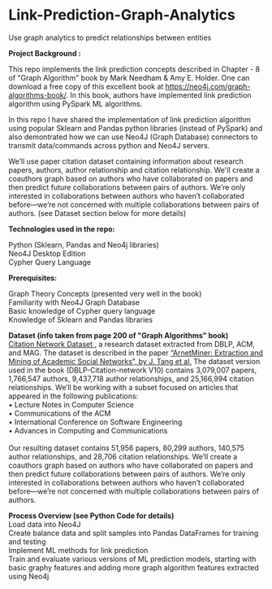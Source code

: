 # Link-Prediction-Graph-Analytics
Use graph analytics to predict relationships between entities

<b>Project Background :</b>

This repo implements the link prediction concepts described in Chapter - 8 of "Graph Algorithm" book by Mark Needham & Amy E. Holder. One can download a free copy of this excellent book at https://neo4j.com/graph-algorithms-book/. In this book, authors have implemented link prediction algorithm using PySpark ML algorithms.

In this repo I have shared the implementation of link prediction algorithm using popular Sklearn and Pandas python libraries (instead of PySpark) and also demontrated how we can use Neo4J (Graph Database) connectors to transmit data/commands across python and Neo4J servers.

We’ll use paper citation dataset containing information about research papers, authors, author relationship and citation relationship. We'll create a coauthors graph based on authors who have collaborated on papers and then predict future collaborations between pairs of authors. We’re only interested in collaborations between authors who haven’t collaborated before—we’re not concerned with multiple collaborations between pairs of authors. (see Dataset section below for more details)

<b>Technologies used in the repo:</b>

Python (Sklearn, Pandas and Neo4j libraries) <br/>
Neo4J Desktop Edition <br/>
Cypher Query Language

<b>Prerequisites:</b>

Graph Theory Concepts (presented very well in the book) <br/>
Familiarity with Neo4J Graph Database <br/>
Basic knowledge of Cypher query language <br/>
Knowledge of Sklearn and Pandas libraries

<b> Dataset (info taken from page 200 of "Graph Algorithms" book) </b> <br/>
<a href = "https://www.aminer.org/citation"> Citation Network Dataset </a>, a research dataset extracted from DBLP, ACM, and MAG. The dataset is described in the paper <a href="http://keg.cs.tsinghua.edu.cn/jietang/publications/KDD08-Tang-et-al-ArnetMiner.pdf">  “ArnetMiner: Extraction and Mining of Academic Social Networks”, by J. Tang et al.</a> The dataset version used in the book (DBLP-Citation-network V10) contains 3,079,007 papers, 1,766,547 authors, 9,437,718 author relationships, and 25,166,994 citation relationships. We’ll be working with a subset focused on articles that appeared in the following publications: <br/>
• Lecture Notes in Computer Science <br/>
• Communications of the ACM <br/>
• International Conference on Software Engineering <br/>
• Advances in Computing and Communications <br/> </br>
Our resulting dataset contains 51,956 papers, 80,299 authors, 140,575 author relationships, and 28,706 citation relationships. We’ll create a coauthors graph based on
authors who have collaborated on papers and then predict future collaborations between pairs of authors. We’re only interested in collaborations between authors
who haven’t collaborated before—we’re not concerned with multiple collaborations between pairs of authors.

<b> Process Overview (see Python Code for details)</b> <br/>
Load data into Neo4J <br/>
Create balance data and split samples into Pandas DataFrames for training and testing <br/>
Implement ML methods for link prediction  <br/>
Train and evaluate various versions of ML prediction models, starting with basic graphy features and adding more graph algorithm features extracted using Neo4j <br/>
